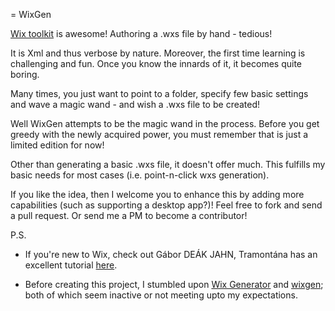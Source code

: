 = WixGen

[Wix toolkit](http://wix.sourceforge.net/) is awesome!
Authoring a .wxs file by hand - tedious!

It is Xml and thus verbose by nature. 
Moreover, the first time learning is challenging and fun.
Once you know the innards of it, it becomes quite boring.

Many times, you just want to point to a folder, specify few basic settings and wave a magic wand - and wish a .wxs file to be created!

Well WixGen attempts to be the magic wand in the process. 
Before you get greedy with the newly acquired power, you must remember that is just a limited edition for now! 

Other than generating a basic .wxs file, it doesn't offer much. 
This fulfills my basic needs for most cases (i.e. point-n-click wxs generation). 

If you like the idea, then I welcome you to enhance this by adding more capabilities (such as supporting a desktop app?)! 
Feel free to fork and send a pull request. 
Or send me a PM to become a contributor!

P.S.

* If you're new to Wix, check out Gábor DEÁK JAHN, Tramontána has an excellent tutorial [here](http://wix.tramontana.co.hu/).

* Before creating this project, I stumbled upon [Wix Generator](http://wixgen.codeplex.com/) and [wixgen](http://code.google.com/p/wixgen/); both of which seem inactive or not meeting upto my expectations. 
